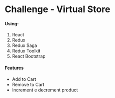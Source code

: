 # Challenge - Virtual Store

#### Using:  

 1. React
 2. Redux 
 3. Redux Saga
 4. Redux Toolkit 
 5. React Bootstrap 

#### Features
 - Add to Cart
 - Remove to Cart
 - Increment e decrement product
